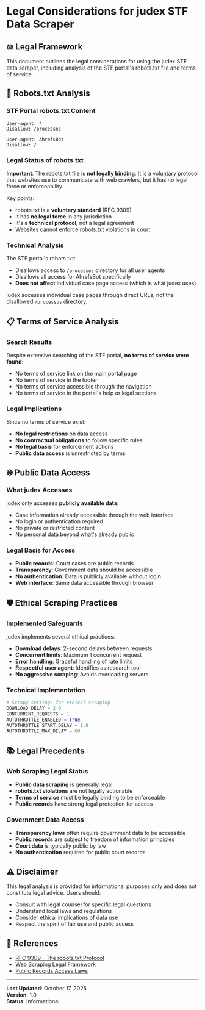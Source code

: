 # Legal Considerations for judex STF Data Scraper

## ⚖️ Legal Framework

This document outlines the legal considerations for using the judex STF data scraper, including analysis of the STF portal's robots.txt file and terms of service.

## 🤖 Robots.txt Analysis

### STF Portal robots.txt Content

```
User-agent: *
Disallow: /processos

User-agent: AhrefsBot
Disallow: /
```

### Legal Status of robots.txt

**Important**: The robots.txt file is **not legally binding**. It is a voluntary protocol that websites use to communicate with web crawlers, but it has no legal force or enforceability.

Key points:

-   robots.txt is a **voluntary standard** (RFC 9309)
-   It has **no legal force** in any jurisdiction
-   It's a **technical protocol**, not a legal agreement
-   Websites cannot enforce robots.txt violations in court

### Technical Analysis

The STF portal's robots.txt:

-   Disallows access to `/processos` directory for all user agents
-   Disallows all access for AhrefsBot specifically
-   **Does not affect** individual case page access (which is what judex uses)

judex accesses individual case pages through direct URLs, not the disallowed `/processos` directory.

## 📋 Terms of Service Analysis

### Search Results

Despite extensive searching of the STF portal, **no terms of service were found**:

-   No terms of service link on the main portal page
-   No terms of service in the footer
-   No terms of service accessible through the navigation
-   No terms of service in the portal's help or legal sections

### Legal Implications

Since no terms of service exist:

-   **No legal restrictions** on data access
-   **No contractual obligations** to follow specific rules
-   **No legal basis** for enforcement actions
-   **Public data access** is unrestricted by terms

## 🌐 Public Data Access

### What judex Accesses

judex only accesses **publicly available data**:

-   Case information already accessible through the web interface
-   No login or authentication required
-   No private or restricted content
-   No personal data beyond what's already public

### Legal Basis for Access

-   **Public records**: Court cases are public records
-   **Transparency**: Government data should be accessible
-   **No authentication**: Data is publicly available without login
-   **Web interface**: Same data accessible through browser

## 🛡️ Ethical Scraping Practices

### Implemented Safeguards

judex implements several ethical practices:

-   **Download delays**: 2-second delays between requests
-   **Concurrent limits**: Maximum 1 concurrent request
-   **Error handling**: Graceful handling of rate limits
-   **Respectful user agent**: Identifies as research tool
-   **No aggressive scraping**: Avoids overloading servers

### Technical Implementation

```python
# Scrapy settings for ethical scraping
DOWNLOAD_DELAY = 2.0
CONCURRENT_REQUESTS = 1
AUTOTHROTTLE_ENABLED = True
AUTOTHROTTLE_START_DELAY = 1.0
AUTOTHROTTLE_MAX_DELAY = 60
```

## 📚 Legal Precedents

### Web Scraping Legal Status

-   **Public data scraping** is generally legal
-   **robots.txt violations** are not legally actionable
-   **Terms of service** must be legally binding to be enforceable
-   **Public records** have strong legal protection for access

### Government Data Access

-   **Transparency laws** often require government data to be accessible
-   **Public records** are subject to freedom of information principles
-   **Court data** is typically public by law
-   **No authentication** required for public court records

## ⚠️ Disclaimer

This legal analysis is provided for informational purposes only and does not constitute legal advice. Users should:

-   Consult with legal counsel for specific legal questions
-   Understand local laws and regulations
-   Consider ethical implications of data use
-   Respect the spirit of fair use and public access

## 🔗 References

-   [RFC 9309 - The robots.txt Protocol](https://tools.ietf.org/html/rfc9309)
-   [Web Scraping Legal Framework](https://en.wikipedia.org/wiki/Web_scraping#Legal_issues)
-   [Public Records Access Laws](https://en.wikipedia.org/wiki/Freedom_of_information_laws_by_country)

---

**Last Updated**: October 17, 2025  
**Version**: 1.0  
**Status**: Informational
